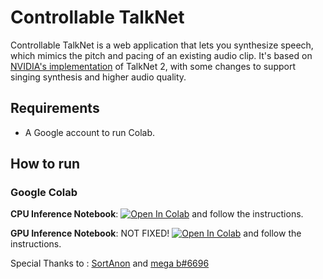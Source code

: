 # Controllable TalkNet 
Controllable TalkNet is a web application that lets you synthesize speech, 
which mimics the pitch and pacing of an existing audio clip. It's based on [NVIDIA's implementation](https://github.com/NVIDIA/NeMo)
of TalkNet 2, with some changes to support singing synthesis and higher audio quality.

## Requirements
* A Google account to run Colab.

## How to run
### Google Colab

**CPU Inference Notebook**: <a href="https://colab.research.google.com/github/justinjohn0306/ControllableTalkNet/blob/main/Ol_ControllableTalkNet(CPU).ipynb" target="_parent"><img src="https://colab.research.google.com/assets/colab-badge.svg" alt="Open In Colab"/></a> and follow the instructions.

**GPU Inference Notebook**: NOT FIXED! <a href="https://colab.research.google.com/github/justinjohn0306/ControllableTalkNet/blob/main/Ol_Controllable_TalkNet(GPU).ipynb" target="_parent"><img src="https://colab.research.google.com/assets/colab-badge.svg" alt="Open In Colab"/></a> and follow the instructions.

Special Thanks to : [SortAnon](https://github.com/SortAnon) and [mega b#6696](https://github.com/johnpaulbin)
